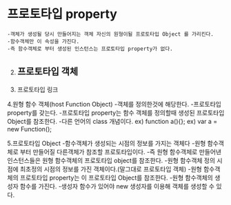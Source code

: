# 프로토타입 property
	-객체가 생성될 당시 만들어지는 객체 자신의 원형이될 프로토타입 Object 를 가리킨다.
	-함수객체만 이 속성을 가진다.
	-즉 함수객체로 부터 생성된 인스턴스는 프로토타입 property가 없다.
	

2. 프로토타입 객체
	-

3. 프로토타입 링크




4.원형 함수 객체(host Function Object)
	-객체를 정의한것에 해당한다.
	-프로토타입 property를 갖는다.
	-프로토타입 property는 함수 객체를 정의할때 생성된 프로토타입 Object를 참조한다.
	-다른 언어의 class 개념이다.
	ex) function a(){};
	ex) var a = new Function();

5.프로토타입 Object
	-함수객체가 생성되는 시점의 정보를 가지는 객체다
	-원형 함수객체로 부터 만들어질 다른객체가 참조할 프로토타입이다.
	-즉 원형 함수객체로 만들어낸 인스턴스들은 원형 함수객체의 프로토타입 object를 참조한다.
	-원형 함수객체 정의 시점에 최초정의 시점의 정보를 가진 객체이다.(말그대로 프로토타입 객체)
	-원형 함수객체의 프로토타입 property는 이 프로토타입 Object를 참조한다.
	-원형 함수객체의 생성자 함수를 가진다.
	-생성자 함수가 있어야 new 생성자를 이용해 객체를 생성할 수 있다.


